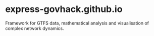 # express-govhack.github.io
Framework for GTFS data, mathematical analysis and visualisation of complex network dynamics.
